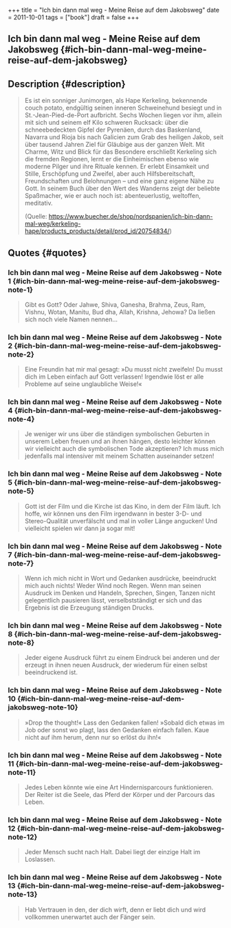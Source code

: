 +++
title = "Ich bin dann mal weg - Meine Reise auf dem Jakobsweg"
date = 2011-10-01
tags = ["book"]
draft = false
+++

## Ich bin dann mal weg - Meine Reise auf dem Jakobsweg {#ich-bin-dann-mal-weg-meine-reise-auf-dem-jakobsweg}


## Description {#description}

> Es ist ein sonniger Junimorgen, als Hape Kerkeling, bekennende couch potato, endgültig seinen inneren Schweinehund besiegt und in St.-Jean-Pied-de-Port aufbricht. Sechs Wochen liegen vor ihm, allein mit sich und seinem elf Kilo schweren Rucksack: über die schneebedeckten Gipfel der Pyrenäen, durch das Baskenland, Navarra und Rioja bis nach Galicien zum Grab des heiligen Jakob, seit über tausend Jahren Ziel für Gläubige aus der ganzen Welt. Mit Charme, Witz und Blick für das Besondere erschließt Kerkeling sich die fremden Regionen, lernt er die Einheimischen ebenso wie moderne Pilger und ihre Rituale kennen. Er erlebt Einsamkeit und Stille, Erschöpfung und Zweifel, aber auch Hilfsbereitschaft, Freundschaften und Belohnungen – und eine ganz eigene Nähe zu Gott. In seinem Buch über den Wert des Wanderns zeigt der beliebte Spaßmacher, wie er auch noch ist: abenteuerlustig, weltoffen, meditativ.
>
> (Quelle: <https://www.buecher.de/shop/nordspanien/ich-bin-dann-mal-weg/kerkeling-hape/products_products/detail/prod_id/20754834/>)


## Quotes {#quotes}


### Ich bin dann mal weg - Meine Reise auf dem Jakobsweg - Note 1 {#ich-bin-dann-mal-weg-meine-reise-auf-dem-jakobsweg-note-1}

> Gibt es Gott? Oder Jahwe, Shiva, Ganesha, Brahma, Zeus, Ram, Vishnu, Wotan, Manitu, Bud dha, Allah, Krishna, Jehowa? Da ließen sich noch viele Namen nennen...


### Ich bin dann mal weg - Meine Reise auf dem Jakobsweg - Note 2 {#ich-bin-dann-mal-weg-meine-reise-auf-dem-jakobsweg-note-2}

> Eine Freundin hat mir mal gesagt: »Du musst nicht zweifeln! Du musst dich im Leben einfach auf Gott verlassen! Irgendwie löst er alle Probleme auf seine unglaubliche Weise!«


### Ich bin dann mal weg - Meine Reise auf dem Jakobsweg - Note 4 {#ich-bin-dann-mal-weg-meine-reise-auf-dem-jakobsweg-note-4}

> Je weniger wir uns über die ständigen symbolischen Geburten in unserem Leben freuen und an ihnen hängen, desto leichter können wir vielleicht auch die symbolischen Tode akzeptieren? Ich muss mich jedenfalls mal intensiver mit meinem Schatten auseinander setzen!


### Ich bin dann mal weg - Meine Reise auf dem Jakobsweg - Note 5 {#ich-bin-dann-mal-weg-meine-reise-auf-dem-jakobsweg-note-5}

> Gott ist der Film und die Kirche ist das Kino, in dem der Film läuft. Ich hoffe, wir können uns den Film irgendwann in bester 3-D- und Stereo-Qualität unverfälscht und mal in voller Länge angucken! Und vielleicht spielen wir dann ja sogar mit!


### Ich bin dann mal weg - Meine Reise auf dem Jakobsweg - Note 7 {#ich-bin-dann-mal-weg-meine-reise-auf-dem-jakobsweg-note-7}

> Wenn ich mich nicht in Wort und Gedanken ausdrücke, beeindruckt mich auch nichts! Weder Wind noch Regen. Wenn man seinen Ausdruck im Denken und Handeln, Sprechen, Singen, Tanzen nicht gelegentlich pausieren lässt, verselbstständigt er sich und das Ergebnis ist die Erzeugung ständigen Drucks.


### Ich bin dann mal weg - Meine Reise auf dem Jakobsweg - Note 8 {#ich-bin-dann-mal-weg-meine-reise-auf-dem-jakobsweg-note-8}

> Jeder eigene Ausdruck führt zu einem Eindruck bei anderen und der erzeugt in ihnen neuen Ausdruck, der wiederum für einen selbst beeindruckend ist.


### Ich bin dann mal weg - Meine Reise auf dem Jakobsweg - Note 10 {#ich-bin-dann-mal-weg-meine-reise-auf-dem-jakobsweg-note-10}

> »Drop the thought!« Lass den Gedanken fallen! »Sobald dich etwas im Job oder sonst wo plagt, lass den Gedanken einfach fallen. Kaue nicht auf ihm herum, denn nur so erlöst du ihn!«


### Ich bin dann mal weg - Meine Reise auf dem Jakobsweg - Note 11 {#ich-bin-dann-mal-weg-meine-reise-auf-dem-jakobsweg-note-11}

> Jedes Leben könnte wie eine Art Hindernisparcours funktionieren. Der Reiter ist die Seele, das Pferd der Körper und der Parcours das Leben.


### Ich bin dann mal weg - Meine Reise auf dem Jakobsweg - Note 12 {#ich-bin-dann-mal-weg-meine-reise-auf-dem-jakobsweg-note-12}

> Jeder Mensch sucht nach Halt. Dabei liegt der einzige Halt im Loslassen.


### Ich bin dann mal weg - Meine Reise auf dem Jakobsweg - Note 13 {#ich-bin-dann-mal-weg-meine-reise-auf-dem-jakobsweg-note-13}

> Hab Vertrauen in den, der dich wirft, denn er liebt dich und wird vollkommen unerwartet auch der Fänger sein.
